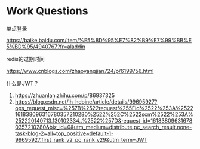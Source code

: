 # Work Questions

单点登录

https://baike.baidu.com/item/%E5%8D%95%E7%82%B9%E7%99%BB%E5%BD%95/4940767?fr=aladdin

redis的过期时间

https://www.cnblogs.com/zhaoyangjian724/p/6199756.html

什么是JWT？

1. https://zhuanlan.zhihu.com/p/86937325
2. https://blog.csdn.net/lh_hebine/article/details/99695927?ops_request_misc=%257B%2522request%255Fid%2522%253A%2522161838096316780357210280%2522%252C%2522scm%2522%253A%252220140713.130102334..%2522%257D&request_id=161838096316780357210280&biz_id=0&utm_medium=distribute.pc_search_result.none-task-blog-2~all~top_positive~default-1-99695927.first_rank_v2_pc_rank_v29&utm_term=JWT